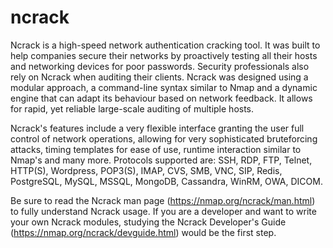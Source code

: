 # ncrack

Ncrack is a high-speed network authentication cracking tool. It was built to help companies secure their networks by proactively testing all their hosts and networking devices for poor passwords. Security professionals also rely on Ncrack when auditing their clients. Ncrack was designed using a modular approach, a command-line syntax similar to Nmap and a dynamic engine that can adapt its behaviour based on network feedback. It allows for rapid, yet reliable large-scale auditing of multiple hosts.

Ncrack's features include a very flexible interface granting the user full control of network operations, allowing for very sophisticated bruteforcing attacks, timing templates for ease of use, runtime interaction similar to Nmap's and many more. Protocols supported are: SSH, RDP, FTP, Telnet, HTTP(S), Wordpress, POP3(S), IMAP, CVS, SMB, VNC, SIP, Redis, PostgreSQL, MySQL, MSSQL, MongoDB, Cassandra, WinRM, OWA, DICOM.

Be sure to read the Ncrack man page (https://nmap.org/ncrack/man.html) to fully understand Ncrack usage. If you are a developer and want to write your own Ncrack modules, studying the Ncrack Developer's Guide (https://nmap.org/ncrack/devguide.html) would be the first step.

